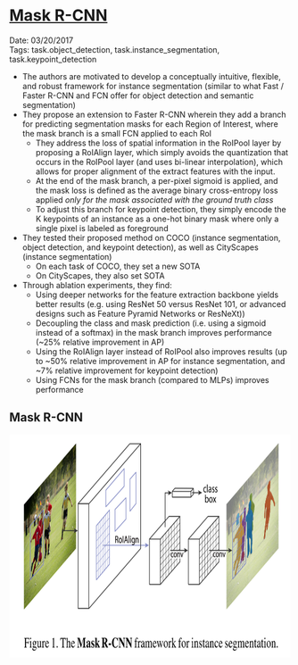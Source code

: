 # [Mask R-CNN](https://arxiv.org/abs/1703.06870)

Date: 03/20/2017  
Tags: task.object_detection, task.instance_segmentation, task.keypoint_detection

- The authors are motivated to develop a conceptually intuitive, flexible, and robust framework for instance segmentation (similar to what Fast / Faster R-CNN and FCN offer for object detection and semantic segmentation)
- They propose an extension to Faster R-CNN wherein they add a branch for predicting segmentation masks for each Region of Interest, where the mask branch is a small FCN applied to each RoI
    - They address the loss of spatial information in the RoIPool layer by proposing a RoIAlign layer, which simply avoids the quantization that occurs in the RoIPool layer (and uses bi-linear interpolation), which allows for proper alignment of the extract features with the input.
    - At the end of the mask branch, a per-pixel sigmoid is applied, and the mask loss is defined as the average binary cross-entropy loss applied *only for the mask associated with the ground truth class*
    - To adjust this branch for keypoint detection, they simply encode the K keypoints of an instance as a one-hot binary mask where only a single pixel is labeled as foreground
- They tested their proposed method on COCO (instance segmentation, object detection, and keypoint detection), as well as CityScapes (instance segmentation)
    - On each task of COCO, they set a new SOTA
    - On CityScapes, they also set SOTA
- Through ablation experiments, they find: 
    - Using deeper networks for the feature extraction backbone yields better results (e.g. using ResNet 50 versus ResNet 101, or advanced designs such as Feature Pyramid Networks or ResNeXt))
    - Decoupling the class and mask prediction (i.e. using a sigmoid instead of a softmax) in the mask branch improves performance (~25% relative improvement in AP)
    - Using the RoIAlign layer instead of RoIPool also improves results (up to ~50% relative improvement in AP for instance segmentation, and ~7% relative improvement for keypoint detection)
    - Using FCNs for the mask branch (compared to MLPs) improves performance

## Mask R-CNN

<img src="./images/mask_rcnn.png" width=600 height=400>
